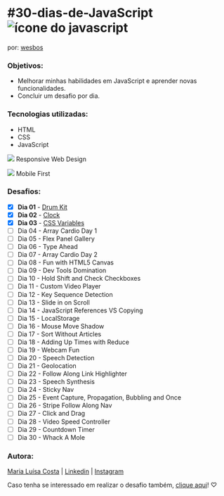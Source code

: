 # #30-dias-de-JavaScript ![ícone do javascript](https://cdn.glitch.com/5e6819bf-0707-4f13-ba4b-a25a27b3688e%2Ficons8-javascript-30.png?v=1604166455369)
por: [wesbos](https://github.com/wesbos/JavaScript30)

### Objetivos:

- Melhorar minhas habilidades em JavaScript e aprender novas funcionalidades. 
- Concluir um desafio por dia.
  
### Tecnologias utilizadas:
- HTML 
- CSS
- JavaScript

![](https://cdn.glitch.com/5e6819bf-0707-4f13-ba4b-a25a27b3688e%2Ficons8-smartphone-tablet-20.png?v=1604679452017) Responsive Web Design 

![](https://cdn.glitch.com/5e6819bf-0707-4f13-ba4b-a25a27b3688e%2Ficons8-android-20.png?v=1604679329149) Mobile First 

### Desafios:

- [x] **Dia 01** - [Drum Kit](https://maluhcosta.github.io/javascript30/01-DrumKit/)
- [X] **Dia 02** - [Clock](https://maluhcosta.github.io/javascript30/02-Clock/)
- [X] **Dia 03** - [CSS Variables](https://maluhcosta.github.io/javascript30/03-CSSVariables/)
- [ ] Dia 04 - Array Cardio Day 1
- [ ] Dia 05 - Flex Panel Gallery
- [ ] Dia 06 - Type Ahead
- [ ] Dia 07 - Array Cardio Day 2
- [ ] Dia 08 - Fun with HTML5 Canvas
- [ ] Dia 09 - Dev Tools Domination
- [ ] Dia 10 - Hold Shift and Check Checkboxes
- [ ] Dia 11 - Custom Video Player
- [ ] Dia 12 - Key Sequence Detection
- [ ] Dia 13 - Slide in on Scroll
- [ ] Dia 14 - JavaScript References VS Copying
- [ ] Dia 15 - LocalStorage
- [ ] Dia 16 - Mouse Move Shadow
- [ ] Dia 17 - Sort Without Articles
- [ ] Dia 18 - Adding Up Times with Reduce
- [ ] Dia 19 - Webcam Fun
- [ ] Dia 20 - Speech Detection
- [ ] Dia 21 - Geolocation
- [ ] Dia 22 - Follow Along Link Highlighter
- [ ] Dia 23 - Speech Synthesis
- [ ] Dia 24 - Sticky Nav
- [ ] Dia 25 - Event Capture, Propagation, Bubbling and Once
- [ ] Dia 26 - Stripe Follow Along Nav
- [ ] Dia 27 - Click and Drag
- [ ] Dia 28 - Video Speed Controller
- [ ] Dia 29 - Countdown Timer
- [ ] Dia 30 - Whack A Mole

### Autora:
[Maria Luísa Costa](http://github.com/maluhcosta) | [Linkedin](https://www.linkedin.com/in/maluhcosta/) | [Instagram](https://instagram.com/maluhcosta)

Caso tenha se interessado em realizar o desafio também, [clique aqui](https://javascript30.com/)! ♡